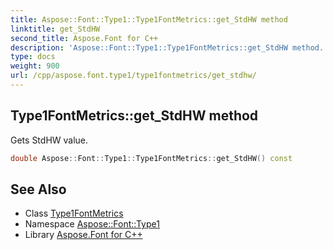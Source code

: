 ```yaml
---
title: Aspose::Font::Type1::Type1FontMetrics::get_StdHW method
linktitle: get_StdHW
second_title: Aspose.Font for C++
description: 'Aspose::Font::Type1::Type1FontMetrics::get_StdHW method. Gets StdHW value in C++.'
type: docs
weight: 900
url: /cpp/aspose.font.type1/type1fontmetrics/get_stdhw/
---
```

## Type1FontMetrics::get_StdHW method


Gets StdHW value.

```cpp
double Aspose::Font::Type1::Type1FontMetrics::get_StdHW() const
```

## See Also

* Class [Type1FontMetrics](../)
* Namespace [Aspose::Font::Type1](../../)
* Library [Aspose.Font for C++](../../../)
